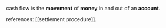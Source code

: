 cash flow is the **movement** of **money** in and out of an **account**.

references: 
[[settlement procedure]].  